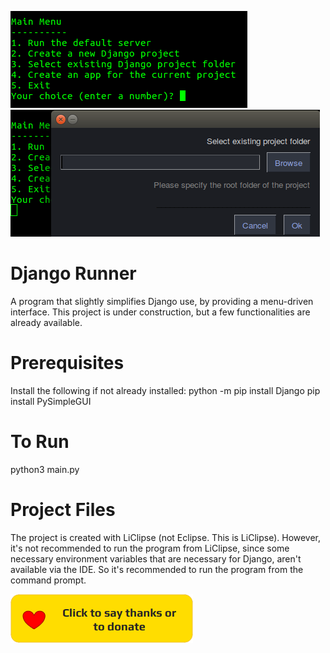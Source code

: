 ![Alt text](gallery/mainMenu.png?raw=true "Main menu")  
![Alt text](gallery/SelectExistingFolderMenu.png?raw=true "Choosing a folder")  

# Django Runner
A program that slightly simplifies Django use, by providing a menu-driven interface. This project is under construction, but a few functionalities are already available.  
  
# Prerequisites  
Install the following if not already installed:
python -m pip install Django
pip install PySimpleGUI
  
  
# To Run
python3 main.py  
  
# Project Files
The project is created with LiClipse (not Eclipse. This is LiClipse). However, it's not recommended to run the program from LiClipse, since some necessary environment variables that are necessary for Django, aren't available via the IDE. So it's recommended to run the program from the command prompt.


[![Donate](https://raw.githubusercontent.com/nav9/VCF_contacts_merger/main/gallery/thankYouDonateButton.png)](https://nrecursions.blogspot.com/2020/08/saying-thank-you.html)  
